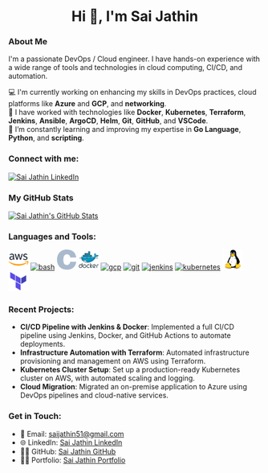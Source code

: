 <h1 align="center">Hi 👋, I'm Sai Jathin</h1>
<!-- <h3 align="center">A passionate DevOps Engineer from India</h3> -->

<h3 align="left">About Me</h3>
<p align="left">
  I'm a passionate DevOps / Cloud engineer. I have hands-on experience with a wide range of tools and technologies in cloud computing, CI/CD, and automation.
</p>
<p align="left">
  💻 I'm currently working on enhancing my skills in DevOps practices, cloud platforms like <strong>Azure</strong> and <strong>GCP</strong>, and <strong>networking</strong>.<br />
  🚀 I have worked with technologies like <strong>Docker</strong>, <strong>Kubernetes</strong>, <strong>Terraform</strong>, <strong>Jenkins</strong>, <strong>Ansible</strong>, <strong>ArgoCD</strong>, <strong>Helm</strong>, <strong>Git</strong>, <strong>GitHub</strong>, and <strong>VSCode</strong>.<br />
  🌱 I’m constantly learning and improving my expertise in <strong>Go Language</strong>, <strong>Python</strong>, and <strong>scripting</strong>.<br />
</p>

<h3 align="left">Connect with me:</h3>
<p align="left">
  <a href="https://linkedin.com/in/sai-jathin-koyyada-2a16731b4/" target="blank"><img align="center" src="https://raw.githubusercontent.com/rahuldkjain/github-profile-readme-generator/master/src/images/icons/Social/linked-in-alt.svg" alt="Sai Jathin LinkedIn" height="30" width="40" /></a>
</p>

<h3 align="left">My GitHub Stats</h3>
<p align="left">
  <a href="https://github.com/saijathin51">
    <img src="https://github-readme-stats.vercel.app/api?username=saijathin51&count_private=true&show_icons=true&hide=prs&theme=dark" alt="Sai Jathin's GitHub Stats" />
  </a>
</p>

<h3 align="left">Languages and Tools:</h3>
<p align="left">
  <a href="https://aws.amazon.com" target="_blank" rel="noreferrer"><img src="https://raw.githubusercontent.com/devicons/devicon/master/icons/amazonwebservices/amazonwebservices-original-wordmark.svg" alt="aws" width="40" height="40"/></a>
  <a href="https://www.gnu.org/software/bash/" target="_blank" rel="noreferrer"><img src="https://www.vectorlogo.zone/logos/gnu_bash/gnu_bash-icon.svg" alt="bash" width="40" height="40"/></a>
  <a href="https://www.cprogramming.com/" target="_blank" rel="noreferrer"><img src="https://raw.githubusercontent.com/devicons/devicon/master/icons/c/c-original.svg" alt="c" width="40" height="40"/></a>
  <a href="https://www.docker.com/" target="_blank" rel="noreferrer"><img src="https://raw.githubusercontent.com/devicons/devicon/master/icons/docker/docker-original-wordmark.svg" alt="docker" width="40" height="40"/></a>
  <a href="https://cloud.google.com" target="_blank" rel="noreferrer"><img src="https://www.vectorlogo.zone/logos/google_cloud/google_cloud-icon.svg" alt="gcp" width="40" height="40"/></a>
  <a href="https://git-scm.com/" target="_blank" rel="noreferrer"><img src="https://www.vectorlogo.zone/logos/git-scm/git-scm-icon.svg" alt="git" width="40" height="40"/></a>
  <a href="https://www.jenkins.io" target="_blank" rel="noreferrer"><img src="https://www.vectorlogo.zone/logos/jenkins/jenkins-icon.svg" alt="jenkins" width="40" height="40"/></a>
  <a href="https://kubernetes.io" target="_blank" rel="noreferrer"><img src="https://www.vectorlogo.zone/logos/kubernetes/kubernetes-icon.svg" alt="kubernetes" width="40" height="40"/></a>
  <a href="https://www.linux.org/" target="_blank" rel="noreferrer"><img src="https://raw.githubusercontent.com/devicons/devicon/master/icons/linux/linux-original.svg" alt="linux" width="40" height="40"/></a>
  <a href="https://www.terraform.io/" target="_blank" rel="noreferrer"><img src="https://raw.githubusercontent.com/devicons/devicon/master/icons/terraform/terraform-original.svg" alt="terraform" width="40" height="40"/></a>
</p>

<h3 align="left">Recent Projects:</h3>
<ul>
  <li><strong>CI/CD Pipeline with Jenkins & Docker</strong>: Implemented a full CI/CD pipeline using Jenkins, Docker, and GitHub Actions to automate deployments.</li>
  <li><strong>Infrastructure Automation with Terraform</strong>: Automated infrastructure provisioning and management on AWS using Terraform.</li>
  <li><strong>Kubernetes Cluster Setup</strong>: Set up a production-ready Kubernetes cluster on AWS, with automated scaling and logging.</li>
  <li><strong>Cloud Migration</strong>: Migrated an on-premise application to Azure using DevOps pipelines and cloud-native services.</li>
</ul>

<h3 align="left">Get in Touch:</h3>
<ul>
  <li>📧 Email: <a href="mailto:saijathin51@gmail.com">saijathin51@gmail.com</a></li>
  <li>🌐 LinkedIn: <a href="https://linkedin.com/in/sai-jathin-koyyada-2a16731b4/">Sai Jathin LinkedIn</a></li>
  <li>🧑‍💻 GitHub: <a href="https://github.com/saijathin51">Sai Jathin GitHub</a></li>
  <li>🧑‍💻 Portfolio: <a href="https://saijathin51.github.io">Sai Jathin Portfolio</a></li>

</ul>
